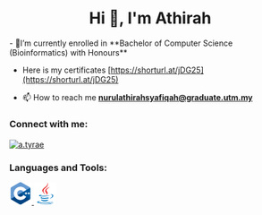 <h1 align="center">Hi 👋, I'm Athirah</h1>
- 🔭I’m currently enrolled in **Bachelor of Computer Science (Bioinformatics) with Honours**

- Here is my certificates [https://shorturl.at/jDG25](https://shorturl.at/jDG25)

- 📫 How to reach me **nurulathirahsyafiqah@graduate.utm.my**

<h3 align="left">Connect with me:</h3>
<p align="left">
<a href="https://instagram.com/a.tyrae" target="blank"><img align="center" src="https://raw.githubusercontent.com/rahuldkjain/github-profile-readme-generator/master/src/images/icons/Social/instagram.svg" alt="a.tyrae" height="30" width="40" /></a>
</p>

<h3 align="left">Languages and Tools:</h3>
<p align="left"> <a href="https://www.w3schools.com/cpp/" target="_blank" rel="noreferrer"> <img src="https://raw.githubusercontent.com/devicons/devicon/master/icons/cplusplus/cplusplus-original.svg" alt="cplusplus" width="40" height="40"/> </a> <a href="https://www.java.com" target="_blank" rel="noreferrer"> <img src="https://raw.githubusercontent.com/devicons/devicon/master/icons/java/java-original.svg" alt="java" width="40" height="40"/> </a> </p>
